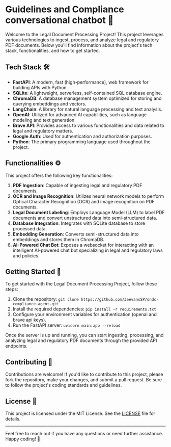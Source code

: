 # Guidelines and Compliance conversational chatbot 📑

Welcome to the Legal Document Processing Project! This project leverages various technologies to ingest, process, and analyze legal and regulatory PDF documents. Below you'll find information about the project's tech stack, functionalities, and how to get started.

## Tech Stack 🛠️

- **FastAPI**: A modern, fast (high-performance), web framework for building APIs with Python.
- **SQLite**: A lightweight, serverless, self-contained SQL database engine.
- **ChromaDB**: A database management system optimized for storing and querying embeddings and vectors.
- **LangChain**: A library for natural language processing and text analysis.
- **OpenAI**: Utilized for advanced AI capabilities, such as language modeling and text generation.
- **Brave API**: Provides access to various functionalities and data related to legal and regulatory matters.
- **Google Auth**: Used for authentication and authorization purposes.
- **Python**: The primary programming language used throughout the project.

## Functionalities ⚙️

This project offers the following key functionalities:

1. **PDF Ingestion**: Capable of ingesting legal and regulatory PDF documents.
2. **OCR and Image Recognition**: Utilizes neural network models to perform Optical Character Recognition (OCR) and image recognition on PDF documents.
3. **Legal Document Labeling**: Employs Language Model (LLM) to label PDF documents and convert unstructured data into semi-structured data.
4. **Database Integration**: Integrates with SQLite database to store processed data.
5. **Embedding Generation**: Converts semi-structured data into embeddings and stores them in ChromaDB.
6. **AI-Powered Chat Bot**: Exposes a websocket for interacting with an intelligent AI-powered chat bot specializing in legal and regulatory laws and policies.

## Getting Started 🚀

To get started with the Legal Document Processing Project, follow these steps:

1. Clone the repository: `git clone https://github.com/JeevansSP/ondc-compliance-agent.git`
2. Install the required dependencies: `pip install -r requirements.txt`
3. Configure your environment variables for authentication (openai and brave api keys).
4. Run the FastAPI server: `uvicorn main:app --reload`

Once the server is up and running, you can start ingesting, processing, and analyzing legal and regulatory PDF documents through the provided API endpoints.

## Contributing 🤝

Contributions are welcome! If you'd like to contribute to this project, please fork the repository, make your changes, and submit a pull request. Be sure to follow the project's coding standards and guidelines.

## License 📝

This project is licensed under the MIT License. See the [LICENSE](LICENSE) file for details.

---

Feel free to reach out if you have any questions or need further assistance. Happy coding! 🚀
